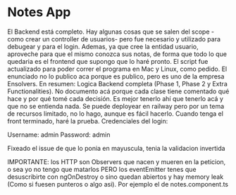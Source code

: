 # Notes App
El Backend está completo. Hay algunas cosas que se salen del scope -como crear un controller de usuarios-
pero fue necesario y utilizado para debugear y para el login. Ademas, ya que cree la entidad usuario, aproveche para
que el mismo conozca sus notas, de forma que todo lo que quedaria es el frontend que supongo que lo haré pronto.
El script fue actualizado para poder correr el programa en Mac y Linux, como pedido. El enunciado no lo publico aca
porque es publico, pero es uno de la empresa Ensolvers.
En resumen:
Logica Backend completa (Phase 1, Phase 2 y Extra Functionalities).
No documento acá porque cada clase tiene comentado qué hace y por qué tomé cada decisión. 
Es mejor tenerlo ahí que tenerlo acá y que no se entienda nada.
Se puede deployear en railway pero por un tema de recursos limitado, no lo hago, aunque es fácil hacerlo.
Cuando tenga el front terminado, haré la prueba.
Credenciales del login:

Username: admin
Password: admin

Fixeado el issue de que lo ponia en mayuscula, tenia la validacion invertida

IMPORTANTE: los HTTP son Observers que nacen y mueren en la peticion, o sea yo no tengo que matarlos
PERO los eventEmitter tenes que desuscribirte con ngOnDestroy o sino quedan abiertos y hay memory leak
(Como si fuesen punteros o algo asi). Por ejemplo el de notes.component.ts



